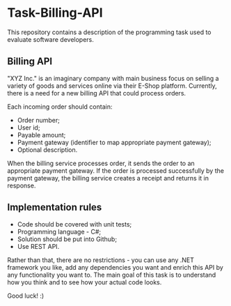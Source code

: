 # Task-Billing-API
This repository contains a description of the programming task used to evaluate software developers.

## Billing API

"XYZ Inc." is an imaginary company with main business focus on selling a variety of goods and services online via their E-Shop platform. 
Currently, there is a need for a new billing API that could process orders.

Each incoming order should contain:
*   Order number;
*	User id;
*	Payable amount;
*	Payment gateway (identifier to map appropriate payment gateway);
*	Optional description.

When the billing service processes order, it sends the order to an appropriate payment gateway. If the order is processed 
successfully by the payment gateway, the billing service creates a receipt and returns it in response.

## Implementation rules

* Code should be covered with unit tests;
* Programming language - C#;
* Solution should be put into Github;
* Use REST API.

Rather than that, there are no restrictions - you can use any .NET framework you like, add any dependencies you want and enrich 
this API by any functionality you want to. The main goal of this task is to understand how you think and to see how your actual code looks.

Good luck! :)
